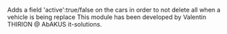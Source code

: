 Adds a field 'active':true/false on the cars in order to not delete all when a vehicle is being replace
This module has been developed by Valentin THIRION @ AbAKUS it-solutions.